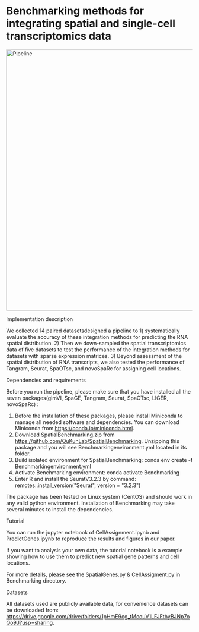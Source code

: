 # Benchmarking methods for integrating spatial and single-cell transcriptomics data

<img width="703" alt="Pipeline" src="https://user-images.githubusercontent.com/44384930/121383040-ba5fd300-c979-11eb-91ec-af017486f3c0.png">

Implementation description

We collected 14 paired datasetsdesigned a pipeline to 1) systematically evaluate the accuracy of these integration methods for predicting the RNA spatial distribution. 2) Then we down-sampled the spatial transcriptomics data of five datasets to test the performance of the integration methods for datasets with sparse expression matrices. 3) Beyond assessment of the spatial distribution of RNA transcripts, we also tested the performance of Tangram, Seurat, SpaOTsc, and novoSpaRc for assigning cell locations.

Dependencies and requirements

Before you run the pipeline, please make sure that you have installed all the seven packages(gimVI, SpaGE, Tangram, Seurat, SpaOTsc, LIGER, novoSpaRc) :
1. Before the installation of these packages, please install Miniconda to manage all needed software and dependencies. You can download Miniconda from https://conda.io/miniconda.html.
2. Download SpatialBenchmarking.zip from https://github.com/QuKunLab/SpatialBenchmarking. Unzipping this package and you will see Benchmarkingenvironment.yml located in its folder.
3. Build isolated environment for SpatialBenchmarking: 
conda env create -f Benchmarkingenvironment.yml
4. Activate Benchmarking environment:
conda activate Benchmarking
5. Enter R and install the SeuratV3.2.3 by command:
remotes::install_version("Seurat", version = "3.2.3")

The package has been tested on Linux system (CentOS) and should work in any valid python environment. Installation of Benchmarking may take several minutes to install the dependencies.

Tutorial

You can run the jupyter notebook of CellAssignment.ipynb and PredictGenes.ipynb to reproduce the results and figures in our paper.

If you want to analysis your own data, the tutorial notebook is a example showing how to use them to predict new spatial gene patterns and cell locations.

For more details, please see the SpatialGenes.py & CellAssigment.py in Benchmarking directory.

Datasets

All datasets used are publicly available data, for convenience datasets can be downloaded from: 
https://drive.google.com/drive/folders/1pHmE9cg_tMcouV1LFJFtbyBJNp7oQo9J?usp=sharing.


